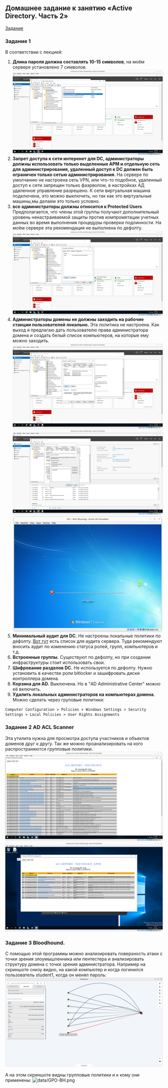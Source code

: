 ## Домашнее задание к занятию «Active Directory. Часть 2»
[Задание](https://github.com/netology-code/ibdef-homeworks/tree/master/04_ad2)
### Задание 1
В соответствии с лекцией:
1. **Длина пароля должна составлять 10-15 символов**, на моём сервере установлено 7 символов.
![data/password.png](data/password.png)
2. **Запрет доступа к сети интеренет для DC, администраторы должны использовать только выделенные АРМ и отдельную сеть для администрирования, удаленный доступ к DC должен быть ограничен только сетью администрирования.** На сервере по умолчанию не настроена сеть VPN, или что-то подобное, удаленный доступ к сети запрещен только фаэрволом, в настройках АД удаленное управление разрешено. К сети виртуальная машина подключена, это можно выключить, но так как это виртуальные машины,мы делаем это только условно.
3. **все администраторы должны относится к Protected Users** Предполагается, что члены этой группы получают дополнительный уровень ненастраиваемой защиты против компрометации учетных данных во время выполнения процедуры проверки подлинности. На моём сервере эта рекомендация не выполнена по дефолту. 
![data/protected-users.png](data/protected-users.png)
4. **Администраторы домены не должны заходить на рабочие станции пользователей локально.** Эта политика не настроена. Как выход я предлагаю дать пользователю права администратора домена и создать белый список компьютеров, на которые ему можно заходить.
![data/4-1.png](data/4-1.png)
![data/4-2.png](data/4-2.png)
![data/4-3.png](data/4-3.png)
5. **Минимальный аудит для DC.** Не настроены локальные политики по дефолту.
[Вот тут](https://documentation.solarwinds.com/en/success_center/arm/content/configure-audit-policies-for-the-domain-controllers.htm) есть список для аудита сервера. Туда рекомендуют вносить аудит по изменению статуса ролей, групп, компьютеров и т.д.
6. **Встроенные группы.** Существуют по дефолту, но при создании инфраструктуры стоит использовать свои. 
7. **Шифрование разделов DC.** Не используется по дефолту. Нужно установить в качестве роли bitlocker и зашифровать диски контроллера домена. 
8. **Корзина для AD.** Выключена. Но в "AD Administrative Center" можно её включить.
9. **Удалить локальных администраторов на компьютерах домена**. Можно сделать через груповые политики:
```
Computer Configuration > Policies > Windows Settings > Security Settings > Local Policies > User Rights Assignments
```
### Задание 2 AD ACL Scanner
Эта утилита нужна для просмотра доступа участников и объектов доменов друг к другу. Так же можно проанализировать на кого распространяются групповые политики.  
![data/SAL.png](data/SAL.png)
![data/GPO.png](data/GPO.png)

### Задание 3 Bloodhound. 
С помощью этой программы можно анализировать поверхность атаки с точки зрения злоумышленника или пентестера и анализировать структуру домена с точки зрения администратора. Например на скриншоте снизу видно, на какой компьютер и когда логинился пользователь student1, когда он менял пароль:
![data/student1.png](data/student1.png)

А на этом скриншоте видны групповые политики и к кому они применены:
![data/GPO-BH.png](data/GPO-BH.png)

